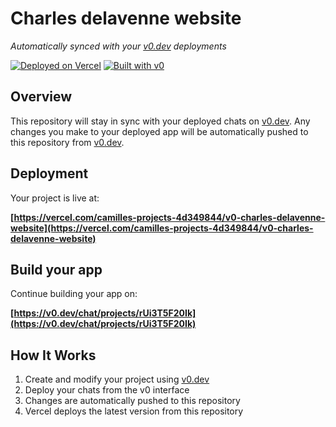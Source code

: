 # Charles delavenne website

*Automatically synced with your [v0.dev](https://v0.dev) deployments*

[![Deployed on Vercel](https://img.shields.io/badge/Deployed%20on-Vercel-black?style=for-the-badge&logo=vercel)](https://vercel.com/camilles-projects-4d349844/v0-charles-delavenne-website)
[![Built with v0](https://img.shields.io/badge/Built%20with-v0.dev-black?style=for-the-badge)](https://v0.dev/chat/projects/rUi3T5F20Ik)

## Overview

This repository will stay in sync with your deployed chats on [v0.dev](https://v0.dev).
Any changes you make to your deployed app will be automatically pushed to this repository from [v0.dev](https://v0.dev).

## Deployment

Your project is live at:

**[https://vercel.com/camilles-projects-4d349844/v0-charles-delavenne-website](https://vercel.com/camilles-projects-4d349844/v0-charles-delavenne-website)**

## Build your app

Continue building your app on:

**[https://v0.dev/chat/projects/rUi3T5F20Ik](https://v0.dev/chat/projects/rUi3T5F20Ik)**

## How It Works

1. Create and modify your project using [v0.dev](https://v0.dev)
2. Deploy your chats from the v0 interface
3. Changes are automatically pushed to this repository
4. Vercel deploys the latest version from this repository